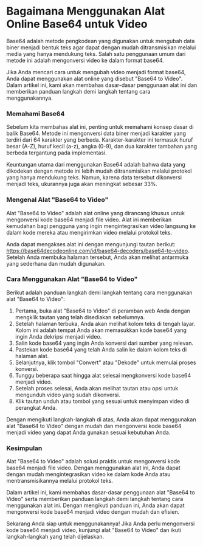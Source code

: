 Bagaimana Menggunakan Alat Online Base64 untuk Video
====================================================

Base64 adalah metode pengkodean yang digunakan untuk mengubah data biner menjadi bentuk teks agar dapat dengan mudah ditransmisikan melalui media yang hanya mendukung teks. Salah satu penggunaan umum dari metode ini adalah mengonversi video ke dalam format base64.

Jika Anda mencari cara untuk mengubah video menjadi format base64, Anda dapat menggunakan alat online yang disebut "Base64 to Video". Dalam artikel ini, kami akan membahas dasar-dasar penggunaan alat ini dan memberikan panduan langkah demi langkah tentang cara menggunakannya.

### Memahami Base64

Sebelum kita membahas alat ini, penting untuk memahami konsep dasar di balik Base64. Metode ini mengonversi data biner menjadi karakter yang terdiri dari 64 karakter yang berbeda. Karakter-karakter ini termasuk huruf besar (A-Z), huruf kecil (a-z), angka (0-9), dan dua karakter tambahan yang berbeda tergantung pada implementasi.

Keuntungan utama dari menggunakan Base64 adalah bahwa data yang dikodekan dengan metode ini lebih mudah ditransmisikan melalui protokol yang hanya mendukung teks. Namun, karena data tersebut dikonversi menjadi teks, ukurannya juga akan meningkat sebesar 33%.

### Mengenal Alat "Base64 to Video"

Alat "Base64 to Video" adalah alat online yang dirancang khusus untuk mengonversi kode base64 menjadi file video. Alat ini memberikan kemudahan bagi pengguna yang ingin mengintegrasikan video langsung ke dalam kode mereka atau mengirimkan video melalui protokol teks.

Anda dapat mengakses alat ini dengan mengunjungi tautan berikut: <https://base64decodeonline.com/id/base64-decoders/base64-to-video>. Setelah Anda membuka halaman tersebut, Anda akan melihat antarmuka yang sederhana dan mudah digunakan.

### Cara Menggunakan Alat "Base64 to Video"

Berikut adalah panduan langkah demi langkah tentang cara menggunakan alat "Base64 to Video":

1. Pertama, buka alat "Base64 to Video" di peramban web Anda dengan mengklik tautan yang telah disediakan sebelumnya.
2. Setelah halaman terbuka, Anda akan melihat kolom teks di tengah layar. Kolom ini adalah tempat Anda akan memasukkan kode base64 yang ingin Anda dekripsi menjadi video.
3. Salin kode base64 yang ingin Anda konversi dari sumber yang relevan.
4. Pastekan kode base64 yang telah Anda salin ke dalam kolom teks di halaman alat.
5. Selanjutnya, klik tombol "Convert" atau "Dekode" untuk memulai proses konversi.
6. Tunggu beberapa saat hingga alat selesai mengkonversi kode base64 menjadi video.
7. Setelah proses selesai, Anda akan melihat tautan atau opsi untuk mengunduh video yang sudah dikonversi.
8. Klik tautan unduh atau tombol yang sesuai untuk menyimpan video di perangkat Anda.

Dengan mengikuti langkah-langkah di atas, Anda akan dapat menggunakan alat "Base64 to Video" dengan mudah dan mengonversi kode base64 menjadi video yang dapat Anda gunakan sesuai kebutuhan Anda.

### Kesimpulan

Alat "Base64 to Video" adalah solusi praktis untuk mengonversi kode base64 menjadi file video. Dengan menggunakan alat ini, Anda dapat dengan mudah mengintegrasikan video ke dalam kode Anda atau mentransmisikannya melalui protokol teks.

Dalam artikel ini, kami membahas dasar-dasar penggunaan alat "Base64 to Video" serta memberikan panduan langkah demi langkah tentang cara menggunakan alat ini. Dengan mengikuti panduan ini, Anda akan dapat mengonversi kode base64 menjadi video dengan mudah dan efisien.

Sekarang Anda siap untuk menggunakannya! Jika Anda perlu mengonversi kode base64 menjadi video, kunjungi alat "Base64 to Video" dan ikuti langkah-langkah yang telah dijelaskan.